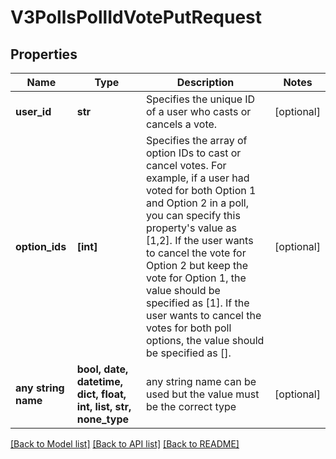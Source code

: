 # V3PollsPollIdVotePutRequest


## Properties
Name | Type | Description | Notes
------------ | ------------- | ------------- | -------------
**user_id** | **str** | Specifies the unique ID of a user who casts or cancels a vote. | [optional] 
**option_ids** | **[int]** | Specifies the array of option IDs to cast or cancel votes. For example, if a user had voted for both Option 1 and Option 2 in a poll, you can specify this property&#39;s value as [1,2]. If the user wants to cancel the vote for Option 2 but keep the vote for Option 1, the value should be specified as [1]. If the user wants to cancel the votes for both poll options, the value should be specified as []. | [optional] 
**any string name** | **bool, date, datetime, dict, float, int, list, str, none_type** | any string name can be used but the value must be the correct type | [optional]

[[Back to Model list]](../README.md#documentation-for-models) [[Back to API list]](../README.md#documentation-for-api-endpoints) [[Back to README]](../README.md)



